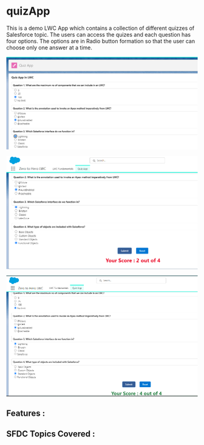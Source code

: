 # quizApp
This is a demo LWC App which contains a collection of different quizzes of Salesforce topic. The users can access the quizes and each question has four options. The options are in Radio button formation so that the user can choose only one answer at a time.


![App Screenshot](https://github.com/souravmondal99/quizApp/blob/main/images/Homepage1.png?raw=true)

![App Screenshot](https://github.com/souravmondal99/quizApp/blob/main/images/Homepage2.png?raw=true)

![App Screenshot](https://github.com/souravmondal99/quizApp/blob/main/images/Homepage3.png?raw=true)


## Features : 

## SFDC Topics Covered :
